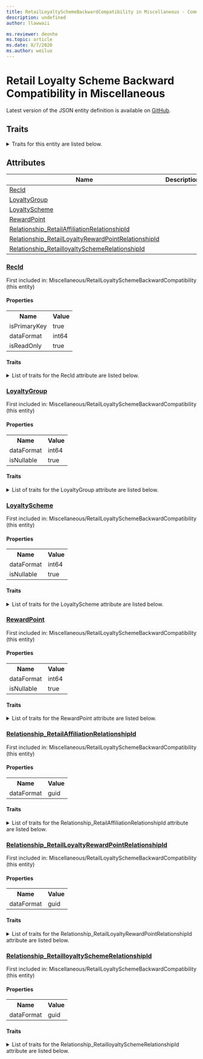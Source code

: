 ```yaml
---
title: RetailLoyaltySchemeBackwardCompatibility in Miscellaneous - Common Data Model | Microsoft Docs
description: undefined
author: llawwaii

ms.reviewer: deonhe
ms.topic: article
ms.date: 8/7/2020
ms.author: weiluo
---
```


# Retail Loyalty Scheme Backward Compatibility in Miscellaneous

  
 Latest version of the JSON entity definition is available on <a href="https://github.com/Microsoft/CDM/tree/master/schemaDocuments/core/operationsCommon/Tables/Commerce/CommerceCustomers/Miscellaneous/RetailLoyaltySchemeBackwardCompatibility.cdm.json" target="_blank">GitHub</a>.  

## Traits

<details>
<summary>Traits for this entity are listed below.  
</summary>

**is.identifiedBy**  
  names a specifc identity attribute to use with an entity  <table><tr><th>Parameter</th><th>Value</th><th>Data type</th><th>Explanation</th></tr><tr><td>attribute</td><td>[RetailLoyaltySchemeBackwardCompatibility/(resolvedAttributes)/RecId](#RecId)</td><td>attribute</td><td></td></tr></table>

**is.CDM.entityVersion**  
  <table><tr><th>Parameter</th><th>Value</th><th>Data type</th><th>Explanation</th></tr><tr><td>versionNumber</td><td>"1.0"</td><td>string</td><td>semantic version number of the entity</td></tr></table>

**is.application.releaseVersion**  
  <table><tr><th>Parameter</th><th>Value</th><th>Data type</th><th>Explanation</th></tr><tr><td>releaseVersion</td><td>"10.0.13.0"</td><td>string</td><td>semantic version number of the application introducing this entity</td></tr></table>

**is.localized.displayedAs**  
  Holds the list of language specific display text for an object.  <table><tr><th>Parameter</th><th>Value</th><th>Data type</th><th>Explanation</th></tr><tr><td>localizedDisplayText</td><td><table><tr><th>languageTag</th><th>displayText</th></tr><tr><td>en</td><td>Retail Loyalty Scheme Backward Compatibility</td></tr></table></td><td>entity</td><td>a reference to the constant entity holding the list of localized text</td></tr></table>

</details>

## Attributes

|Name|Description|First Included in Instance|
|---|---|---|
|[RecId](#RecId)||<a href="RetailLoyaltySchemeBackwardCompatibility.md" target="_blank">Miscellaneous/RetailLoyaltySchemeBackwardCompatibility</a>|
|[LoyaltyGroup](#LoyaltyGroup)||<a href="RetailLoyaltySchemeBackwardCompatibility.md" target="_blank">Miscellaneous/RetailLoyaltySchemeBackwardCompatibility</a>|
|[LoyaltyScheme](#LoyaltyScheme)||<a href="RetailLoyaltySchemeBackwardCompatibility.md" target="_blank">Miscellaneous/RetailLoyaltySchemeBackwardCompatibility</a>|
|[RewardPoint](#RewardPoint)||<a href="RetailLoyaltySchemeBackwardCompatibility.md" target="_blank">Miscellaneous/RetailLoyaltySchemeBackwardCompatibility</a>|
|[Relationship_RetailAffiliationRelationshipId](#Relationship_RetailAffiliationRelationshipId)||<a href="RetailLoyaltySchemeBackwardCompatibility.md" target="_blank">Miscellaneous/RetailLoyaltySchemeBackwardCompatibility</a>|
|[Relationship_RetailLoyaltyRewardPointRelationshipId](#Relationship_RetailLoyaltyRewardPointRelationshipId)||<a href="RetailLoyaltySchemeBackwardCompatibility.md" target="_blank">Miscellaneous/RetailLoyaltySchemeBackwardCompatibility</a>|
|[Relationship_RetailloyaltySchemeRelationshipId](#Relationship_RetailloyaltySchemeRelationshipId)||<a href="RetailLoyaltySchemeBackwardCompatibility.md" target="_blank">Miscellaneous/RetailLoyaltySchemeBackwardCompatibility</a>|

### <a href=#RecId name="RecId">RecId</a>

First included in: Miscellaneous/RetailLoyaltySchemeBackwardCompatibility (this entity)  

#### Properties

<table><tr><th>Name</th><th>Value</th></tr><tr><td>isPrimaryKey</td><td>true</td></tr><tr><td>dataFormat</td><td>int64</td></tr><tr><td>isReadOnly</td><td>true</td></tr></table>

#### Traits

<details>
<summary>List of traits for the RecId attribute are listed below.</summary>

**is.dataFormat.integer**  
**is.dataFormat.big**  
**is.identifiedBy**  
names a specifc identity attribute to use with an entity  <table><tr><th>Parameter</th><th>Value</th><th>Data type</th><th>Explanation</th></tr><tr><td>attribute</td><td>[RetailLoyaltySchemeBackwardCompatibility/(resolvedAttributes)/RecId](#RecId)</td><td>attribute</td><td></td></tr></table>

**is.readOnly**  
**is.dataFormat.integer**  
**is.dataFormat.big**  
</details>

### <a href=#LoyaltyGroup name="LoyaltyGroup">LoyaltyGroup</a>

First included in: Miscellaneous/RetailLoyaltySchemeBackwardCompatibility (this entity)  

#### Properties

<table><tr><th>Name</th><th>Value</th></tr><tr><td>dataFormat</td><td>int64</td></tr><tr><td>isNullable</td><td>true</td></tr></table>

#### Traits

<details>
<summary>List of traits for the LoyaltyGroup attribute are listed below.</summary>

**is.dataFormat.integer**  
**is.dataFormat.big**  
**is.nullable**  
The attribute value may be set to NULL.  

**is.dataFormat.integer**  
**is.dataFormat.big**  
</details>

### <a href=#LoyaltyScheme name="LoyaltyScheme">LoyaltyScheme</a>

First included in: Miscellaneous/RetailLoyaltySchemeBackwardCompatibility (this entity)  

#### Properties

<table><tr><th>Name</th><th>Value</th></tr><tr><td>dataFormat</td><td>int64</td></tr><tr><td>isNullable</td><td>true</td></tr></table>

#### Traits

<details>
<summary>List of traits for the LoyaltyScheme attribute are listed below.</summary>

**is.dataFormat.integer**  
**is.dataFormat.big**  
**is.nullable**  
The attribute value may be set to NULL.  

**is.dataFormat.integer**  
**is.dataFormat.big**  
</details>

### <a href=#RewardPoint name="RewardPoint">RewardPoint</a>

First included in: Miscellaneous/RetailLoyaltySchemeBackwardCompatibility (this entity)  

#### Properties

<table><tr><th>Name</th><th>Value</th></tr><tr><td>dataFormat</td><td>int64</td></tr><tr><td>isNullable</td><td>true</td></tr></table>

#### Traits

<details>
<summary>List of traits for the RewardPoint attribute are listed below.</summary>

**is.dataFormat.integer**  
**is.dataFormat.big**  
**is.nullable**  
The attribute value may be set to NULL.  

**is.dataFormat.integer**  
**is.dataFormat.big**  
</details>

### <a href=#Relationship_RetailAffiliationRelationshipId name="Relationship_RetailAffiliationRelationshipId">Relationship_RetailAffiliationRelationshipId</a>

First included in: Miscellaneous/RetailLoyaltySchemeBackwardCompatibility (this entity)  

#### Properties

<table><tr><th>Name</th><th>Value</th></tr><tr><td>dataFormat</td><td>guid</td></tr></table>

#### Traits

<details>
<summary>List of traits for the Relationship_RetailAffiliationRelationshipId attribute are listed below.</summary>

**is.dataFormat.character**  
**is.dataFormat.big**  
**is.dataFormat.array**  
**is.dataFormat.guid**  
**means.identity.entityId**  
**is.linkedEntity.identifier**  
Marks the attribute(s) that hold foreign key references to a linked (used as an attribute) entity. This attribute is added to the resolved entity to enumerate the referenced entities.  <table><tr><th>Parameter</th><th>Value</th><th>Data type</th><th>Explanation</th></tr><tr><td>entityReferences</td><td><table><tr><th>entityReference</th><th>attributeReference</th></tr><tr><td><a href="RetailAffiliation.md" target="_blank">/core/operationsCommon/Tables/Commerce/CommerceCustomers/Miscellaneous/RetailAffiliation.cdm.json/RetailAffiliation</a></td><td><a href="RetailAffiliation.md#RecId" target="_blank">RecId</a></td></tr></table></td><td>entity</td><td>a reference to the constant entity holding the list of entity references</td></tr></table>

**is.dataFormat.guid**  
**is.dataFormat.character**  
**is.dataFormat.array**  
</details>

### <a href=#Relationship_RetailLoyaltyRewardPointRelationshipId name="Relationship_RetailLoyaltyRewardPointRelationshipId">Relationship_RetailLoyaltyRewardPointRelationshipId</a>

First included in: Miscellaneous/RetailLoyaltySchemeBackwardCompatibility (this entity)  

#### Properties

<table><tr><th>Name</th><th>Value</th></tr><tr><td>dataFormat</td><td>guid</td></tr></table>

#### Traits

<details>
<summary>List of traits for the Relationship_RetailLoyaltyRewardPointRelationshipId attribute are listed below.</summary>

**is.dataFormat.character**  
**is.dataFormat.big**  
**is.dataFormat.array**  
**is.dataFormat.guid**  
**means.identity.entityId**  
**is.linkedEntity.identifier**  
Marks the attribute(s) that hold foreign key references to a linked (used as an attribute) entity. This attribute is added to the resolved entity to enumerate the referenced entities.  <table><tr><th>Parameter</th><th>Value</th><th>Data type</th><th>Explanation</th></tr><tr><td>entityReferences</td><td><table><tr><th>entityReference</th><th>attributeReference</th></tr><tr><td><a href="RetailLoyaltyRewardPoint.md" target="_blank">/core/operationsCommon/Tables/Commerce/CommerceCustomers/Miscellaneous/RetailLoyaltyRewardPoint.cdm.json/RetailLoyaltyRewardPoint</a></td><td><a href="RetailLoyaltyRewardPoint.md#RecId" target="_blank">RecId</a></td></tr></table></td><td>entity</td><td>a reference to the constant entity holding the list of entity references</td></tr></table>

**is.dataFormat.guid**  
**is.dataFormat.character**  
**is.dataFormat.array**  
</details>

### <a href=#Relationship_RetailloyaltySchemeRelationshipId name="Relationship_RetailloyaltySchemeRelationshipId">Relationship_RetailloyaltySchemeRelationshipId</a>

First included in: Miscellaneous/RetailLoyaltySchemeBackwardCompatibility (this entity)  

#### Properties

<table><tr><th>Name</th><th>Value</th></tr><tr><td>dataFormat</td><td>guid</td></tr></table>

#### Traits

<details>
<summary>List of traits for the Relationship_RetailloyaltySchemeRelationshipId attribute are listed below.</summary>

**is.dataFormat.character**  
**is.dataFormat.big**  
**is.dataFormat.array**  
**is.dataFormat.guid**  
**means.identity.entityId**  
**is.linkedEntity.identifier**  
Marks the attribute(s) that hold foreign key references to a linked (used as an attribute) entity. This attribute is added to the resolved entity to enumerate the referenced entities.  <table><tr><th>Parameter</th><th>Value</th><th>Data type</th><th>Explanation</th></tr><tr><td>entityReferences</td><td><table><tr><th>entityReference</th><th>attributeReference</th></tr><tr><td><a href="../Main/RetailLoyaltyScheme.md" target="_blank">/core/operationsCommon/Tables/Commerce/CommerceCustomers/Main/RetailLoyaltyScheme.cdm.json/RetailLoyaltyScheme</a></td><td><a href="../Main/RetailLoyaltyScheme.md#RecId" target="_blank">RecId</a></td></tr></table></td><td>entity</td><td>a reference to the constant entity holding the list of entity references</td></tr></table>

**is.dataFormat.guid**  
**is.dataFormat.character**  
**is.dataFormat.array**  
</details>
